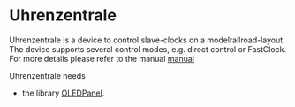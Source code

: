 # Uhrenzentrale

Uhrenzentrale is a device to control slave-clocks on a modelrailroad-layout.<br>
The device supports several control modes, e.g. direct control or FastClock.<br>
For more details please refer to the manual [manual](https://github.com/Kruemelbahn/Uhrenzentrale/Uhrenzentrale.pdf)<br>

Uhrenzentrale needs
- the library [OLEDPanel](https://github.com/Kruemelbahn/OLEDPanel). 
